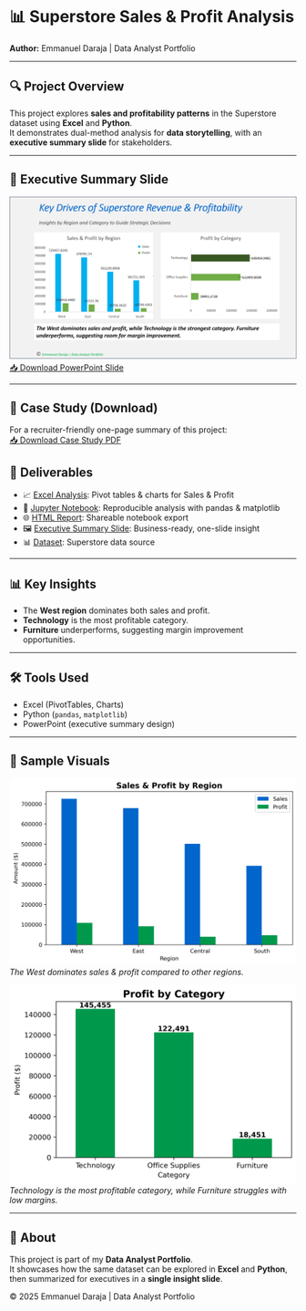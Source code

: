 # 📊 Superstore Sales & Profit Analysis  
**Author:** Emmanuel Daraja | Data Analyst Portfolio  

---

## 🔍 Project Overview
This project explores **sales and profitability patterns** in the Superstore dataset using **Excel** and **Python**.  
It demonstrates dual-method analysis for **data storytelling**, with an **executive summary slide** for stakeholders.  

---

## 📸 Executive Summary Slide
![Executive Summary](executive_summary.png)  
[📥 Download PowerPoint Slide](Sales_Analysis.pptx)

---

## 📑 Case Study (Download)
For a recruiter-friendly one-page summary of this project:  
[📥 Download Case Study PDF](Superstore_Case_Study_Emmanuel_Daraja.pdf)

 
## 📂 Deliverables
- 📈 [Excel Analysis](Superstore_Analysis.xlsx): Pivot tables & charts for Sales & Profit  
- 🐍 [Jupyter Notebook](Superstore_Analysis.ipynb): Reproducible analysis with pandas & matplotlib  
- 🌐 [HTML Report](Superstore_Analysis.html): Shareable notebook export  
- 🖼 [Executive Summary Slide](Sales_Analysis.pptx): Business-ready, one-slide insight  
- 📊 [Dataset](Superstore_dataset.csv): Superstore data source  

---

## 📊 Key Insights
- The **West region** dominates both sales and profit.  
- **Technology** is the most profitable category.  
- **Furniture** underperforms, suggesting margin improvement opportunities.  

---

## 🛠 Tools Used
- Excel (PivotTables, Charts)  
- Python (`pandas`, `matplotlib`)  
- PowerPoint (executive summary design)  

---

## 📸 Sample Visuals

![Sales by Region](sales_by_region.png)  
*The West dominates sales & profit compared to other regions.*

![Profit by Category](profit_by_category.png)  
*Technology is the most profitable category, while Furniture struggles with low margins.*

---

## 📌 About
This project is part of my **Data Analyst Portfolio**.  
It showcases how the same dataset can be explored in **Excel** and **Python**, then summarized for executives in a **single insight slide**.  

© 2025 Emmanuel Daraja | Data Analyst Portfolio
